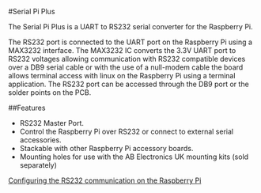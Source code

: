 <!--
---
name: Serial Pi Plus
class: board
type: com
formfactor: HAT
manufacturer: AB Electronics UK
description: UART to RS232 Converter
url: https://www.abelectronics.co.uk/p/51/serial-pi-plus
github: https://github.com/abelectronicsuk
schematic: https://www.abelectronics.co.uk/docs/pdf/schematic-serial-pi-plus.pdf
buy: https://www.abelectronics.co.uk/p/51/serial-pi-plus
image: 'ab-serial-pi-plus.png'
pincount: 40
eeprom: no
power:
  '1':
ground:
  '6':
  '14':
  '20':
  '25':
  '30':
  '34':
  '39':
pin:
  '8':
    mode: UART
  '10':
    mode: UART
-->
#Serial Pi Plus

The Serial Pi Plus is a UART to RS232 serial converter for the Raspberry Pi.

The RS232 port is connected to the UART port on the Raspberry Pi using a MAX3232 interface. The MAX3232 IC converts the 3.3V UART port to RS232 voltages allowing communication with RS232 compatible devices over a DB9 serial cable or with the use of a null-modem cable the board allows terminal access with linux on the Raspberry Pi using a terminal application. The RS232 port can be accessed through the DB9 port or the solder points on the PCB.

##Features

- RS232 Master Port.
- Control the Raspberry Pi over RS232 or connect to external serial accessories.
- Stackable with other Raspberry Pi accessory boards.
- Mounting holes for use with the AB Electronics UK mounting kits (sold separately)

[Configuring the RS232 communication on the Raspberry Pi](https://www.abelectronics.co.uk/kb/article/20/raspberry-pi-serial-port-usage)
